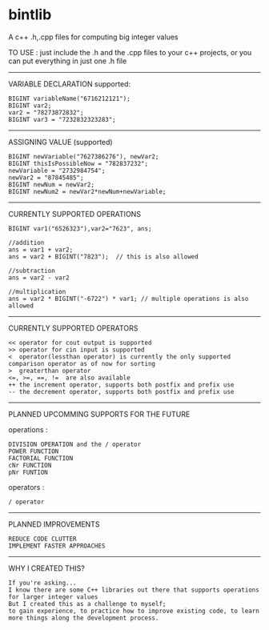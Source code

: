 # bintlib

A c++ .h,.cpp files for computing big integer values

TO USE : just include the .h and the .cpp files to your c++ projects, or you can put everything in just one .h file

--------------------------------------------------------------------------------------
VARIABLE DECLARATION
  supported:
  
    BIGINT variableName("6716212121");
    BIGINT var2;  
    var2 = "78273872832";
    BIGINT var3 = "7232832323283";
--------------------------------------------------------------------------------------
ASSIGNING VALUE (supported)

    BIGINT newVariable("7627386276"), newVar2;
    BIGINT thisIsPossibleNow = "782837232";
    newVariable = "2732984754";
    newVar2 = "87845485";
    BIGINT newNum = newVar2;
    BIGINT newNum2 = newVar2*newNum+newVariable;
--------------------------------------------------------------------------------------
CURRENTLY SUPPORTED OPERATIONS

    BIGINT var1("6526323"),var2="7623", ans;
    
    //addition
    ans = var1 + var2;
    ans = var2 + BIGINT("7823");  // this is also allowed
    
    //subtraction
    ans = var2 - var2
    
    //multiplication
    ans = var2 * BIGINT("-6722") * var1; // multiple operations is also allowed
--------------------------------------------------------------------------------------
CURRENTLY SUPPORTED OPERATORS

    << operator for cout output is supported
    >> operator for cin input is supported
    <  operator(lessthan operator) is currently the only supported comparison operator as of now for sorting
    >  greaterthan operator
    <=, >=, ==, !=  are also available
    ++ the increment operator, supports both postfix and prefix use
    -- the decrement operator, supports both postfix and prefix use
    
---------------------------------------------------------------------------------------

PLANNED UPCOMMING SUPPORTS FOR THE FUTURE

   operations :
   
    DIVISION OPERATION and the / operator
    POWER FUNCTION
    FACTORIAL FUNCTION
    cNr FUNCTION
    pNr FUNTION
    
   operators :
   
    / operator
    
--------------------------------------------------------------------------------------
PLANNED IMPROVEMENTS
    
    REDUCE CODE CLUTTER
    IMPLEMENT FASTER APPROACHES
    
--------------------------------------------------------------------------------------

WHY I CREATED THIS?
    
    If you're asking...
    I know there are some C++ libraries out there that supports operations for larger integer values
    But I created this as a challenge to myself;
    to gain experience, to practice how to improve existing code, to learn more things along the development process.
    
    
